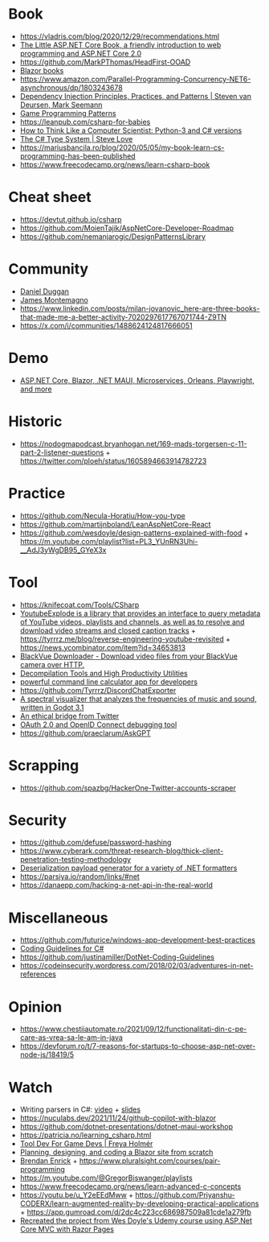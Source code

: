 # Book

- https://vladris.com/blog/2020/12/29/recommendations.html
- [The Little ASP.NET Core Book, a friendly introduction to web programming and ASP.NET Core 2.0](https://github.com/nbarbettini/little-aspnetcore-book)
- https://github.com/MarkPThomas/HeadFirst-OOAD
- [Blazor books](https://twitter.com/Telerik/status/1560302174470553602)
- https://www.amazon.com/Parallel-Programming-Concurrency-NET6-asynchronous/dp/1803243678
- [Dependency Injection Principles, Practices, and Patterns | Steven van Deursen, Mark Seemann ](https://twitter.com/DrewTheDev1/status/1565010009217531909)
- [Game Programming Patterns](https://github.com/Habrador/Unity-Programming-Patterns)
- https://leanpub.com/csharp-for-babies
- [How to Think Like a Computer Scientist: Python-3 and C# versions](https://github.com/cspwcspw/books)
- [The C# Type System | Steve Love](https://nostarch.com/c-type-system)
- https://mariusbancila.ro/blog/2020/05/05/my-book-learn-cs-programming-has-been-published
- https://www.freecodecamp.org/news/learn-csharp-book

# Cheat sheet

- https://devtut.github.io/csharp
- https://github.com/MoienTajik/AspNetCore-Developer-Roadmap
- https://github.com/nemanjarogic/DesignPatternsLibrary

# Community

- [Daniel Duggan](https://www.patreon.com/_RastaMouse)
- [James Montemagno](https://m.youtube.com/c/JamesMontemagno/playlists)
- https://www.linkedin.com/posts/milan-jovanovic_here-are-three-books-that-made-me-a-better-activity-7020297617767071744-Z9TN
- https://x.com/i/communities/1488624124817666051

# Demo

- [ASP.NET Core, Blazor, .NET MAUI, Microservices, Orleans, Playwright, and more](https://github.com/microsoft/dotnet-podcasts)

# Historic

- https://nodogmapodcast.bryanhogan.net/169-mads-torgersen-c-11-part-2-listener-questions + https://twitter.com/ploeh/status/1605894663914782723

# Practice

- https://github.com/Necula-Horatiu/How-you-type
- https://github.com/martijnboland/LeanAspNetCore-React
- https://github.com/wesdoyle/design-patterns-explained-with-food + https://m.youtube.com/playlist?list=PL3_YUnRN3Uhi-__AdJ3yWgDB95_GYeX3x

# Tool

- https://knifecoat.com/Tools/CSharp
- [YoutubeExplode is a library that provides an interface to query metadata of YouTube videos, playlists and channels, as well as to resolve and download video streams and closed caption tracks](https://github.com/Tyrrrz/YoutubeExplode) + https://tyrrrz.me/blog/reverse-engineering-youtube-revisited + https://news.ycombinator.com/item?id=34653813
- [BlackVue Downloader - Download video files from your BlackVue camera over HTTP.](https://github.com/morrisonbrett/BlackVueDownloader)
- [Decompilation Tools and High Productivity Utilities](https://github.com/badamczewski/PowerUp)
- [powerful command line calculator app for developers](https://github.com/xoofx/kalk)
- https://github.com/Tyrrrz/DiscordChatExporter
- [A spectral visualizer that analyzes the frequencies of music and sound, written in Godot 3.1](https://github.com/Bauxitedev/spectral-visualizer)
- [An ethical bridge from Twitter](https://github.com/NicolasConstant/BirdsiteLive)
- [OAuth 2.0 and OpenID Connect debugging tool](https://github.com/nbarbettini/oidc-debugger)
- https://github.com/praeclarum/AskGPT

# Scrapping

- https://github.com/spazbg/HackerOne-Twitter-accounts-scraper

# Security

- https://github.com/defuse/password-hashing
- https://www.cyberark.com/threat-research-blog/thick-client-penetration-testing-methodology
- [Deserialization payload generator for a variety of .NET formatters](https://github.com/pwntester/ysoserial.net)
- https://parsiya.io/random/links/#net
- https://danaepp.com/hacking-a-net-api-in-the-real-world

# Miscellaneous

- https://github.com/futurice/windows-app-development-best-practices
- [Coding Guidelines for C#](https://github.com/justinamiller/Coding-Standards)
- https://github.com/justinamiller/DotNet-Coding-Guidelines
- https://codeinsecurity.wordpress.com/2018/02/03/adventures-in-net-references

# Opinion

- https://www.chestiiautomate.ro/2021/09/12/functionalitati-din-c-pe-care-as-vrea-sa-le-am-in-java
- https://devforum.ro/t/7-reasons-for-startups-to-choose-asp-net-over-node-js/18419/5

# Watch

- Writing parsers in C#: [video](https://m.youtube.com/watch?v=_yz1DRNpmPo) + [slides](https://www.slideshare.net/AlexeyGolub/alexey-golub-writing-parsers-in-c-3shape-meetup)
- https://nuculabs.dev/2021/11/24/github-copilot-with-blazor
- https://github.com/dotnet-presentations/dotnet-maui-workshop
- https://patricia.no/learning_csharp.html
- [Tool Dev For Game Devs | Freya Holmér](https://m.youtube.com/playlist?list=PLImQaTpSAdsBKEkUvKxw6p0tpwl7ylw0d)
- [Planning, designing, and coding a Blazor site from scratch](https://m.youtube.com/playlist?list=PLVtyebq5FL-lC_Dmx1wsEoptYILITM4vI)
- [Brendan Enrick](https://m.youtube.com/c/DevChatter/playlists) + https://www.pluralsight.com/courses/pair-programming
- https://m.youtube.com/@GregorBiswanger/playlists
- https://www.freecodecamp.org/news/learn-advanced-c-concepts
- https://youtu.be/u_Y2eEEdMww + https://github.com/Priyanshu-CODERX/learn-augmented-reality-by-developing-practical-applications + https://app.gumroad.com/d/2dc4c223cc686987509a81cde1a279fb
- [Recreated the project from Wes Doyle's Udemy course using ASP.Net Core MVC with Razor Pages](https://github.com/vishavish/Product-Management-System)
